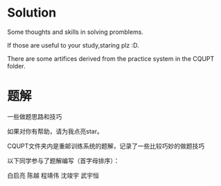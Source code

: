 # Solution
Some thoughts and skills in solving promblems.

If those are useful to your study,staring plz :D.

There are some artifices derived from the practice system in the CQUPT folder.

# 题解
一些做题思路和技巧

如果对你有帮助，请为我点亮star。

CQUPT文件夹内是重邮训练系统的题解，记录了一些比较巧妙的做题技巧

以下同学参与了题解编写（首字母排序）：

白启亮 陈越 程靖伟 沈竣宇 武宇恒


